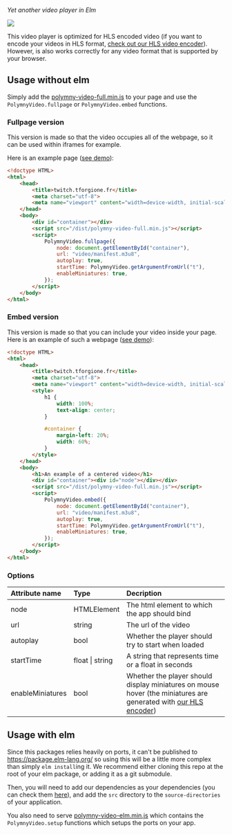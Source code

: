*Yet another video player in Elm*

[![](https://user-images.githubusercontent.com/3015402/145436890-0dd5ba59-13d3-47dc-a565-e9c09e45178e.png)](https://twitch.tforgione.fr/embed.html?v=01/22)

This video player is optimized for HLS encoded video (if you want to encode
your videos in HLS format, [check out our HLS video
encoder](https://github.com/polymny/hls)). However, is also works correctly for
any video format that is supported by your browser.

## Usage without elm

Simply add the
[polymny-video-full.min.js](https://github.com/polymny/elm-video/tree/master/dist/polymny-video-elm.min.js)
to your page and use the `PolymnyVideo.fullpage` or `PolymnyVideo.embed`
functions.

### Fullpage version

This version is made so that the video occupies all of the webpage, so it can
be used within iframes for example.

Here is an example page ([see demo](https://polymny.github.io/elm-video/full-page.html)):

```html
<!doctype HTML>
<html>
    <head>
        <title>twitch.tforgione.fr</title>
        <meta charset="utf-8">
        <meta name="viewport" content="width=device-width, initial-scale=1">
    </head>
    <body>
        <div id="container"></div>
        <script src="/dist/polymny-video-full.min.js"></script>
        <script>
            PolymnyVideo.fullpage({
                node: document.getElementById("container"),
                url: "video/manifest.m3u8",
                autoplay: true,
                startTime: PolymnyVideo.getArgumentFromUrl("t"),
                enableMiniatures: true,
            });
        </script>
    </body>
</html>
```

### Embed version

This version is made so that you can include your video inside your page.
Here is an example of such a webpage ([see
demo](https://polymny.github.io/elm-video/embed.html)):

```html
<!doctype HTML>
<html>
    <head>
        <title>twitch.tforgione.fr</title>
        <meta charset="utf-8">
        <meta name="viewport" content="width=device-width, initial-scale=1">
        <style>
            h1 {
                width: 100%;
                text-align: center;
            }

            #container {
                margin-left: 20%;
                width: 60%;
            }
        </style>
    </head>
    <body>
        <h1>An example of a centered video</h1>
        <div id="container"><div id="node"></div></div>
        <script src="/dist/polymny-video-full.min.js"></script>
        <script>
            PolymnyVideo.embed({
                node: document.getElementById("container"),
                url: "video/manifest.m3u8",
                autoplay: true,
                startTime: PolymnyVideo.getArgumentFromUrl("t"),
                enableMiniatures: true,
            });
        </script>
    </body>
</html>
```

### Options

|Attribute name|Type|Decription|
|:--|:--|:--|
|node|HTMLElement|The html element to which the app should bind|
|url|string|The url of the video|
|autoplay|bool|Whether the player should try to start when loaded|
|startTime|float \| string| A string that represents time or a float in seconds|
|enableMiniatures|bool|Whether the player should display miniatures on mouse hover (the miniatures are generated with [our HLS encoder](https://github.com/polymny/hls))|

## Usage with elm

Since this packages relies heavily on ports, it can't be published to
https://package.elm-lang.org/ so using this will be a little more complex than
simply `elm install`ing it. We recommend either cloning this repo at the root
of your elm package, or adding it as a git submodule.

Then, you will need to add our dependencies as your dependencies (you can check
them [here](https://github.com/polymny/elm-video/blob/master/elm.json)), and
add the `src` directory to the `source-directories` of your application.

You also need to serve
[polymny-video-elm.min.js](https://github.com/polymny/elm-video/tree/master/dist/polymny-video-elm.min.js)
which contains the `PolymnyVideo.setup` functions which setups the ports on
your app.

